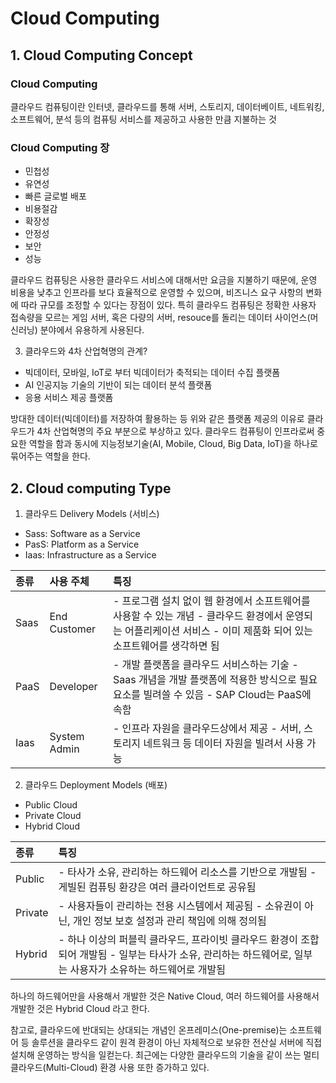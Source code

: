 # Cloud Computing

## 1. Cloud Computing Concept

### Cloud Computing

클라우드 컴퓨팅이란 인터넷, 클라우드를 통해 서버, 스토리지, 데이터베이트, 네트워킹, 소프트웨어, 분석 등의 컴퓨팅 서비스를 제공하고 사용한 만큼 지불하는 것

### Cloud Computing 장

* 민첩성
* 유연성
* 빠른 글로벌 배포
* 비용절감
* 확장성
* 안정성
* 보안
* 성능

클라우드 컴퓨팅은 사용한 클라우드 서비스에 대해서만 요금을 지불하기 때문에, 운영 비용을 낮추고 인프라를 보다 효율적으로 운영할 수 있으며, 비즈니스 요구 사항의 변화에 따라 규모를 조정할 수 있다는 장점이 있다. 특히 클라우드 컴퓨팅은 정확한 사용자 접속량을 모르는 게임 서버, 혹은 다량의 서버, resouce를 돌리는 데이터 사이언스\(머신러닝\) 분야에서 유용하게 사용된다. 

3. 클라우드와 4차 산업혁명의 관계?

* 빅데이터, 모바일, IoT로 부터 빅데이터가 축적되는 데이터 수집 플랫폼
* AI 인공지능 기술의 기반이 되는 데이터 분석 플랫폼
* 응용 서비스 제공 플랫폼

방대한 데이터\(빅데이터\)를 저장하여 활용하는 등 위와 같은 플랫폼 제공의 이유로 클라우드가 4차 산업혁명의 주요 부분으로 부상하고 있다. 클라우드 컴퓨팅이 인프라로써 중요한 역할을 함과 동시에 지능정보기술\(AI, Mobile, Cloud, Big Data, IoT\)을 하나로 묶어주는 역할을 한다. 

## 2. Cloud computing Type

1. 클라우드 Delivery Models \(서비스\)

* Sass: Software as a Service
* PasS: Platform as a Service
* Iaas: Infrastructure as a Service 

| 종류 | 사용 주체 | 특징 |
| :--- | :--- | :--- |
| Saas | End Customer | - 프로그램 설치 없이 웹 환경에서 소프트웨어를 사용할 수 있는 개념 - 클라우드 환경에서 운영되는 어플리케이션 서비스 - 이미 제품화 되어 있는 소프트웨어를 생각하면 됨 |
| PaaS | Developer | - 개발 플랫폼을 클라우드 서비스하는 기술 - Saas 개념을 개발 플랫폼에 적용한 방식으로 필요 요소를 빌려쓸 수 있음 - SAP Cloud는 PaaS에 속함  |
| Iaas | System Admin | - 인프라 자원을 클라우드상에서 제공 - 서버, 스토리지 네트워크 등 데이터 자원을 빌려서 사용 가능 |

2. 클라우드 Deployment Models \(배포\)

* Public Cloud
* Private Cloud
* Hybrid Cloud

| 종류 | 특징 |
| :--- | :--- |
| Public | - 타사가 소유, 관리하는 하드웨어 리소스를 기반으로 개발됨 - 게빌된 컴퓨팅 환걍은 여러 클라이언트로 공유됨 |
| Private | - 사용자들이 관리하는 전용 시스템에서 제공됨 - 소유권이 아닌, 개인 정보 보호 설정과 관리 책임에 의해 정의됨 |
| Hybrid | - 하나 이상의 퍼블릭 클라우드, 프라이빗 클라우드 환경이 조합되어 개발됨 - 일부는 타사가 소유, 관리하는 하드웨어로, 일부는 사용자가 소유하는 하드웨어로 개발됨 |

하나의 하드웨어만을 사용해서 개발한 것은 Native Cloud, 여러 하드웨어를 사용해서 개발한 것은 Hybrid Cloud 라고 한다.

참고로, 클라우드에 반대되는 상대되는 개념인 온프레미스\(One-premise\)는 소프트웨어 등 솔루션을 클라우드 같이 원격 환경이 아닌 자체적으로 보유한 전산실 서버에 직접 설치해 운영하는 방식을 일컫는다.  최근에는 다양한 클라우드의 기술을 같이 쓰는 멀티 클라우드\(Multi-Cloud\) 환경 사용 또한 증가하고 있다. 

